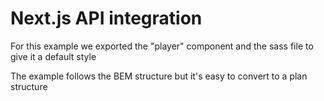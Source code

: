 # Next.js API integration

For this example we exported the "player" component and the sass file to give it a default style

The example follows the BEM structure but it's easy to convert to a plan structure